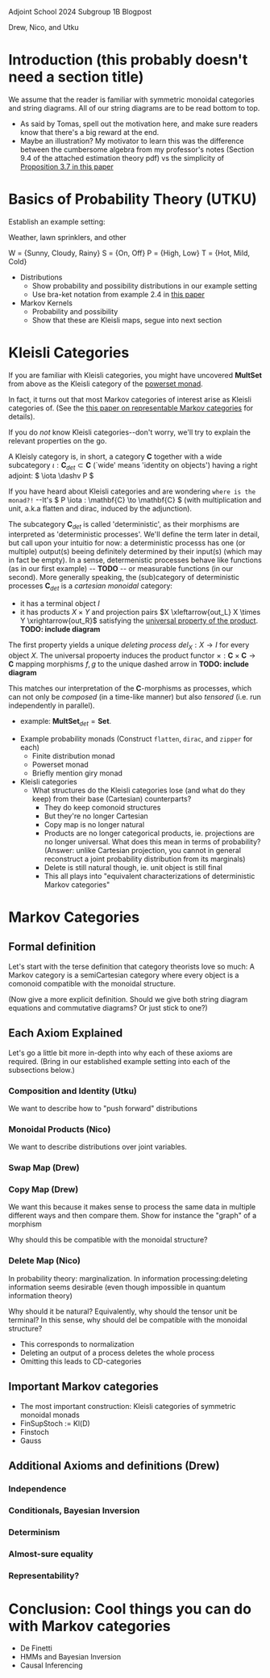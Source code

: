 Adjoint School 2024 Subgroup 1B Blogpost

Drew, Nico, and Utku

# Introduction (this probably doesn't need a section title)

We assume that the reader is familiar with symmetric monoidal categories and string diagrams. All of our string diagrams are to be read bottom to top.

* As said by Tomas, spell out the motivation here, and make sure readers know that there's a big reward at the end.
* Maybe an illustration? My motivator to learn this was the difference between the cumbersome algebra from my professor's notes (Section 9.4 of the attached estimation theory pdf) vs the simplicity of [Proposition 3.7 in this paper](https://arxiv.org/pdf/2401.14669)

# Basics of Probability Theory (UTKU)

Establish an example setting:

Weather, lawn sprinklers, and other

W = {Sunny, Cloudy, Rainy}
S = {On, Off}
P = {High, Low}
T = {Hot, Mild, Cold}

* Distributions
    * Show probability and possibility distributions in our example setting
    * Use bra-ket notation from example 2.4 in [this paper](https://arxiv.org/pdf/1709.00322)
* Markov Kernels
    * Probability and possibility
    * Show that these are Kleisli maps, segue into next section

# Kleisli Categories 
<!--
(Should this be a subsection of above? I think not) (NICO)
-->

If you are familiar with Kleisli categories, you might have uncovered $\mathbf{MultSet}$ from above as the Kleisli category of the [powerset monad](https://math.stackexchange.com/questions/2994993/the-powerset-monad).
<!---
$P$: it's objects are sets $X, Y$, its's morphisms are functions $f : X \to PY = \{ U \subseteq X \} $
--->
In fact, it turns out that most Markov categories of interest arise as Kleisli categories of. (See the [this paper on representable Markov categories](https://arxiv.org/abs/2010.07416v3) for details).

If you do *not* know Kleisli categories--don't worry, we'll try to explain the relevant properties on the go. 

A Kleisly category is, in short, a category $\mathbf{C}$ together with a wide subcategory $\iota: \mathbf{C}_{det} \subset \mathbf{C}$ (`wide' means 'identity on objects') having a right adjoint: $ \iota \dashv P $

If you have heard about Kleisli categories and are wondering `where is the monad?!` --It's $ P \iota : \mathbf{C} \to \mathbf{C} $ (with multiplication and unit, a.k.a flatten and dirac, induced by the adjunction).

The subcategory $\mathbf{C}_{det}$ is called 'deterministic', as their morphisms are interpreted as 'deterministic processes'. We'll define the term later in detail, but call upon your intuitio for now: a deterministic processs has one (or multiple) output(s) beeing definitely determined by their input(s) (which may in fact be empty). In a sense, determenistic processes behave like functions (as in our first example) -- **TODO** -- or measurable functions (in our second). More generally speaking, the (sub)category of deterministic processes $\mathbf{C}_{det}$ is a *cartesian monoidal* category:
- it has a terminal object $I$
- it has products $X \times Y$ and projection pairs $X \xleftarrow{out_L} X \times Y \xrightarrow{out_R}$ satisfying the [universal property of the product](https://en.wikipedia.org/wiki/Product_(category_theory)). **TODO: include diagram**

The first property yields a unique *deleting process* $del_X : X \to I$ for every object $X$. The universal propoerty induces the product functor $\times : \mathbf{C} \times \mathbf{C} \to \mathbf{C}$ mapping morphisms $f, g$ to the unique dashed arrow in **TODO: include diagram**

This matches our interpretation of the $\mathbf{C}$-morphisms as processes, which can not only be *composed* (in a time-like manner) but also *tensored* (i.e. run independently in parallel).





- example: $\mathbf{MultSet}_{det}=\mathbf{Set}$.


* Example probability monads (Construct `flatten`, `dirac`, and `zipper` for each)
    * Finite distribution monad
    * Powerset monad
    * Briefly mention giry monad
* Kleisli categories
    * What structures do the Kleisli categories lose (and what do they keep) from their base (Cartesian) counterparts?
        * They do keep comonoid structures
        * But they're no longer Cartesian
        * Copy map is no longer natural
        * Products are no longer categorical products, ie. projections are no longer universal. What does this mean in terms of probability? (Answer: unlike Cartesian projection, you cannot in general reconstruct a joint probability distribution from its marginals)
        * Delete is still natural though, ie. unit object is still final
        * This all plays into "equivalent characterizations of deterministic Markov categories"

# Markov Categories

## Formal definition

Let's start with the terse definition that category theorists love so much: A Markov category is a semiCartesian category where every object is a comonoid compatible with the monoidal structure.

(Now give a more explicit definition. Should we give both string diagram equations and commutative diagrams? Or just stick to one?)

## Each Axiom Explained

Let's go a little bit more in-depth into why each of these axioms are required.
(Bring in our established example setting into each of the subsections below.)

### Composition and Identity (Utku)

We want to describe how to "push forward" distributions

### Monoidal Products (Nico)

We want to describe distributions over joint variables.

### Swap Map (Drew)

### Copy Map (Drew)

We want this because it makes sense to process the same data in multiple different ways and then compare them.
Show for instance the "graph" of a morphism

Why should this be compatible with the monoidal structure?

### Delete Map (Nico)

In probability theory: marginalization.
In information processing:deleting information seems desirable (even though impossible in quantum information theory)

Why should it be natural? Equivalently, why should the tensor unit be terminal?
In this sense, why should del be compatible with the monoidal structure?

* This corresponds to normalization
* Deleting an output of a process deletes the whole process
* Omitting this leads to CD-categories

## Important Markov categories

* The most important construction: Kleisli categories of symmetric monoidal monads
* FinSupStoch := Kl(D)
* Finstoch
* Gauss

## Additional Axioms and definitions (Drew)

### Independence
### Conditionals, Bayesian Inversion
### Determinism
### Almost-sure equality
### Representability?

# Conclusion: Cool things you can do with Markov categories

* De Finetti
* HMMs and Bayesian Inversion
* Causal Inferencing
